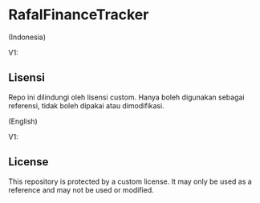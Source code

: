 # RafalFinanceTracker

(Indonesia)

V1:


## Lisensi
Repo ini dilindungi oleh lisensi custom. Hanya boleh digunakan sebagai referensi, tidak boleh dipakai atau dimodifikasi.

(English)

V1:


## License
This repository is protected by a custom license. It may only be used as a reference and may not be used or modified.
